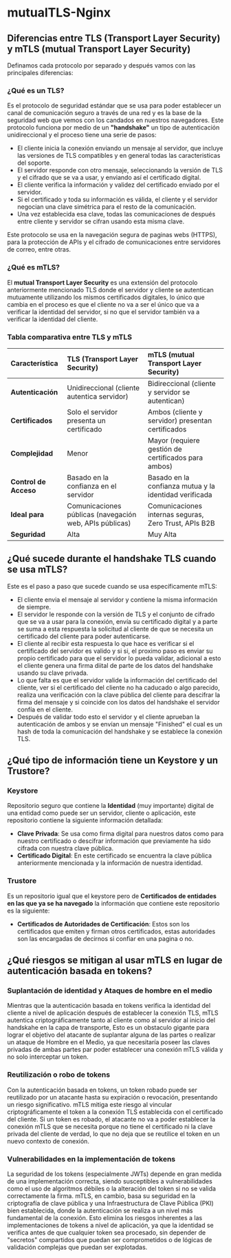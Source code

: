 # mutualTLS-Nginx
## Diferencias entre TLS (Transport Layer Security) y mTLS (mutual Transport Layer Security)
Definamos cada protocolo por separado y después vamos con las principales diferencias:
### ¿Qué es un TLS?
Es el protocolo de seguridad estándar que se usa para poder establecer un canal de comunicación seguro a través de una red y es la base de la seguridad web que vemos con los candados en nuestros navegadores.
Este protocolo funciona por medio de un **"handshake"** un tipo de autenticación unidireccional y el proceso tiene una serie de pasos:
* El cliente inicia la conexión enviando un mensaje al servidor, que incluye las versiones de TLS compatibles y en general todas las caracteristicas del soporte.
* El servidor responde con otro mensaje, seleccionando la versión de TLS y el cifrado que se va a usar, y enviando así el certificado digital.
* El cliente verifica la información y validez del certificado enviado por el servidor.
* Si el certificado y toda su información es válida, el cliente y el servidor negocian una clave simétrica para el resto de la comunicación.
* Una vez establecida esa clave, todas las comunicaciones de después entre cliente y servidor se cifran usando esta misma clave.
  
Este protocolo se usa en la navegación segura de paginas webs (HTTPS), para la protección de APIs y el cifrado de comunicaciones entre servidores de correo, entre otras.
### ¿Qué es mTLS?
El **mutual Transport Layer Security** es una extensión del protocolo anteriormente mencionado TLS donde el servidor y cliente se autentican mutuamente utilizando los mismos certificados digitales, lo único que cambia en el proceso es que el cliente no va a ser el único que va a verificar la identidad del servidor, si no que el servidor también va a verificar la identidad del cliente.

### Tabla comparativa entre TLS y mTLS
| Característica        | TLS (Transport Layer Security)                            | mTLS (mutual Transport Layer Security)                       |
| :-------------------- | :-------------------------------------------------------- | :----------------------------------------------------------- |
| **Autenticación** | Unidireccional (cliente autentica servidor)               | Bidireccional (cliente y servidor se autentican)             |
| **Certificados** | Solo el servidor presenta un certificado                  | Ambos (cliente y servidor) presentan certificados            |
| **Complejidad** | Menor                                                     | Mayor (requiere gestión de certificados para ambos)          |
| **Control de Acceso** | Basado en la confianza en el servidor                     | Basado en la confianza mutua y la identidad verificada       |
| **Ideal para** | Comunicaciones públicas (navegación web, APIs públicas)   | Comunicaciones internas seguras, Zero Trust, APIs B2B        |
| **Seguridad** | Alta                                                      | Muy Alta                                                     |
## ¿Qué sucede durante el handshake TLS cuando se usa mTLS?
Este es el paso a paso que sucede cuando se usa específicamente mTLS:
* El cliente envia el mensaje al servidor y contiene la misma información de siempre.
* El servidor le responde con la versión de TLS y el conjunto de cifrado que se va a usar para la conexión, envía su certificado digital y a parte se suma a esta respuesta la solicitud al cliente de que se necesita un certificado del cliente para poder autenticarse.
* El cliente al recibir esta respuesta lo que hace es verificar si el certificado del servidor es valido y si si, el proximo paso es enviar su propio certificado para que el servidor lo pueda validar, adicional a esto el cliente genera una firma diital de parte de los datos del handshake  usando su clave privada.
* Lo que falta es que el servidor valide la información del certificado del cliente, ver si el certificado del cliente no ha caducado o algo parecido, realiza una verificación con la clave pública del cliente para descifrar la firma del mensaje y si coincide con los datos del handshake el servidor confía en el cliente.
* Después de validar todo esto el servidor y el cliente aprueban la autenticación de ambos y se envían un mensaje "Finished" el cual es un hash de toda la comunicación del handshake y se establece la conexión TLS. 
## ¿Qué tipo de información tiene un Keystore y un Trustore?
### Keystore
Repositorio seguro que contiene la **Identidad** (muy importante) digital de una entidad como puede ser un servidor, cliente o aplicación, este repositorio contiene la siguiente información detallada:
* **Clave Privada**: Se usa como firma digital para nuestros datos como para nuestro certificado o descifrar información que previamente ha sido cifrada con nuestra clave pública.
* **Certificado Digital**: En este certificado se encuentra la clave pública anteriormente mencionada y la información de nuestra identidad.

### Trustore
Es un repositorio igual que el keystore pero de **Certificados de entidades en las que ya se ha navegado** la información que contiene este repositorio es la siguiente:
* **Certificados de Autoridades de Certificación**: Estos son los certificados que emiten y firman otros certificados, estas autoridades son las encargadas de decirnos si confiar en una pagina o no.

## ¿Qué riesgos se mitigan al usar mTLS en lugar de autenticación basada en tokens?
### Suplantación de identidad y Ataques de hombre en el medio
Mientras que la autenticación basada en tokens verifica la identidad del cliente a nivel de aplicación después de establecer la conexión TLS, mTLS autentica criptográficamente tanto al cliente como al servidor al inicio del handskahe en la capa de transporte, Esto es un obstaculo gigante para lograr el objetivo del atacante de suplantar alguna de las partes o realizar un ataque de Hombre en el Medio, ya que necesitaría poseer las claves privadas de ambas partes par poder establecer una conexión mTLS válida y no solo interceptar un token.

### Reutilización o robo de tokens
Con la autenticación basada en tokens, un token robado puede ser reutilizado por un atacante hasta su expiración o revocación, presentando un riesgo significativo. mTLS mitiga este riesgo al vincular criptográficamente el token a la conexión TLS establecida con el certificado del cliente. Si un token es robado, el atacante no va a poder establecer la conexión mTLS que se necesita porque no tiene el certificado ni la clave privada del cliente de verdad, lo que no deja que se reutilice el token en un nuevo contexto de conexión.

### Vulnerabilidades en la implementación de tokens
La seguridad de los tokens (especialmente JWTs) depende en gran medida de una implementación correcta, siendo susceptibles a vulnerabilidades como el uso de algoritmos débiles o la alteración del token si no se valida correctamente la firma. mTLS, en cambio, basa su seguridad en la criptografía de clave pública y una Infraestructura de Clave Pública (PKI) bien establecida, donde la autenticación se realiza a un nivel más fundamental de la conexión. Esto elimina los riesgos inherentes a las implementaciones de tokens a nivel de aplicación, ya que la identidad se verifica antes de que cualquier token sea procesado, sin depender de "secretos" compartidos que puedan ser comprometidos o de lógicas de validación complejas que puedan ser explotadas.
